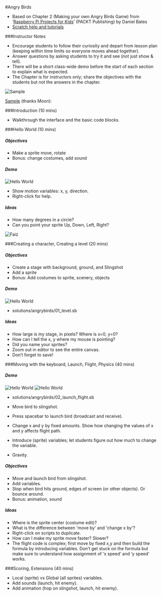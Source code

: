 #Angry Birds

* Based on Chapter 2 (Making your own Angry Birds Game) from ‘[Raspberry Pi Projects for Kids](http://www.amazon.com/Raspberry-Projects-Kids-Daniel-Bates/dp/1783982225)’ (PACKT Publishing) by Daniel Bates
* [Scratch help and tutorials](https://scratch.mit.edu/help/) 

###Instructor Notes
* Encourage students to follow their curiosity and depart from lesson plan (keeping within time limits so everyone moves ahead together).
* Answer questions by asking students to try it and see (not just show & tell).
* There will be a short class-wide demo before the start of each section to explain what is expected. 
* The Chapter is for instructors only; share the objectives with the students but not the answers in the chapter.

![Sample](https://raw.githubusercontent.com/gritcoding/twf/master/images/angrybirds_sample.jpg)

[Sample](http://scratch.mit.edu/projects/37783950/) (thanks Moon):  

###Introduction (10 mins)
* Walkthrough the interface and the basic code blocks.

###Hello World (10 mins)

##### Objectives
* Make a sprite move, rotate
* Bonus: change costumes, add sound

##### Demo
![Hello World](https://raw.githubusercontent.com/gritcoding/twf/master/images/angrybirds_helloworld.jpg)

* Show motion variables: x, y, direction.
* Right-click for help.

##### Ideas
* How many degrees in a circle?
* Can you point your sprite Up, Down, Left, Right?

![Faiz](https://raw.githubusercontent.com/gritcoding/twf/master/images/angrybirds_faiz.jpg)

###Creating a character, Creating a level (20 mins)

##### Objectives
* Create a stage with background, ground, and Slingshot
* Add a sprite
* Bonus: Add costumes to sprite, scenery, objects

##### Demo
![Hello World](https://raw.githubusercontent.com/gritcoding/twf/master/images/angrybirds_level.jpg)
* solutions/angrybirds/01_level.sb

##### Ideas
* How large is my stage, in pixels? Where is x=0, y=0?
* How can I tell the x, y where my mouse is pointing?
* Did you name your sprites?
* Zoom out in editor to see the entire canvas.
* Don’t forget to save!

###Moving with the keyboard, Launch, Flight, Physics (40 mins)

##### Demo
![Hello World](https://raw.githubusercontent.com/gritcoding/twf/master/images/angrybirds_launch_demo01.jpg)
![Hello World](https://raw.githubusercontent.com/gritcoding/twf/master/images/angrybirds_launch_demo02.jpg)
* solutions/angrybirds/02_launch_flight.sb

* Move bird to slingshot.
* Press spacebar to launch bird (broadcast and receive).
* Change x and y by fixed amounts. Show how changing the values of x and y affects flight path.
* Introduce (sprite) variables; let students figure out how much to change the variable.
* Gravity.

##### Objectives
* Move and launch bird from slingshot.
* Add variables.
* Stop when bird hits ground, edges of screen (or other objects). Or bounce around.
* Bonus: animation, sound

##### Ideas
* Where is the sprite center (costume edit)?
* What is the difference between 'move by' and 'change x by'?
* Right-click on scripts to duplicate.
* How can I make my sprite move faster? Slower?
* The flight code is complex; first move by fixed x,y and then build the formula by introducing variables. Don’t get stuck on the formula but make sure to understand how assignment of ‘x speed’ and ‘y speed’ works.


###Scoring, Extensions (40 mins)
* Local (sprite) vs Global (all sprites) variables.
* Add sounds (launch, hit enemy).
* Add animation (hop on slingshot, launch, hit enemy).

